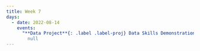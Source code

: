 ```yaml
---
title: Week 7
days:
  - date: 2022-08-14
    events:
      "**Data Project**{: .label .label-proj} Data Skills Demonstration Part III (Due 12:00 PM PST)":
        null
---
```

